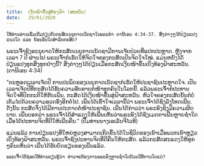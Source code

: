 ```yaml
---
title:  ເງີຍໜ້າຂຶ້ນສູ່ທ້ອງຟ້າ (ສະຫວັນ)
date:   29/01/2020
---
```


`ໃຫ້ທ່ານອ່ານເພີ່ມເຕີມກ່ຽວກັບກະສັດເນບູກາດເນັດຊາໃນພຣະທຳ ດານີເອນ 4:34-37. ສິ່ງຕ່າງໆໄດ້ປ່ຽນແປງແນວໃດ ແລະ ຍ້ອນອັນໃດສຳລັບກະສັດ?`

ພຣະເຈົ້າຊົງອະນຸຍາດໃຫ້ກະສັດເນບູກາດເນັດຊາມີການເຈັບປ່ວຍທີ່ແປກປະຫຼາດ. ຫຼັງຈາກເວລາ 7 ປີ ຜ່ານໄປ ພຣະເຈົ້າກໍເຮັດໃຫ້ຈິດໃຈຂອງກະສັດເປັນຈິດໃຈໃໝ່. ແມ່ນຫຍັງໄດ້ປ່ຽນແປງທຸກສິ່ງທຸກຢ່າງນີ້? ສິ່ງຕ່າງໆໄດ້ປ່ຽນເມື່ອກະສັດເງີຍໜ້າຂຶ້ນເບິ່ງທ້ອງຟ້າສະຫວັນ. (ດານີເອນ 4:34)

"ຕະຫຼອດເວລາເຈັດປີ ການປະພຶດຂອງເນບູກາດເນັດຊາກໍເຮັດໃຫ້ປະຊາຊົນປະຫຼາດໃຈ. ເປັນເວລາເຈັດປີທີ່ກະສັດໄດ້ຮັບຄວາມອັບອາຍຕໍ່ໜ້າທຸກຄົນໃນໂລກນີ້. ແລ້ວພຣະເຈົ້າກໍປະທານຈິດໃຈທີ່ປົກກະຕິໃຫ້ກັບເພິ່ນ. ກະສັດໄດ້ເງີຍໜ້າຂຶ້ນສູ່ຟ້າສະຫວັນ. ຫົວໃຈຂອງກະສັດນັ້ນກໍບໍ່ເຕັມໄປດ້ວຍຄວາມອວດອົ່ງອີກຕໍ່ໄປ. ເພິ່ນໄດ້ເຂົ້າໃຈເວລານີ້ວ່າ ພຣະເຈົ້າໄດ້ຊົງລົງໂທດເພີ່ນ. ດັ່ງນັ້ນ ກະສັດຈຶ່ງໄດ້ມີການປະກາດຕໍ່ໜ້າປະຊາຊົນ. ເພີ່ນໄດ້ກ່າວວ່າ ພຣະອົງຊົງມີຄວາມຜິດບາບ. ເພີ່ນບອກວ່າ ພຣະເຈົ້າໄດ້ສຳແດງໃຫ້ເພີ່ນເຫັນວ່າພຣະອົງໄດ້ຊົງເມດຕາເພີ່ນຫຼາຍຊ່ຳໃດ ເມື່ອໄດ້ປະທານຈິດທີ່ດີໃຫ້ເພີ່ນຄືນ." (ປື້ມທ່ານນາງເອເລັນຈີໄວທ໌)

ແມ່ນແລ້ວ ການປ່ຽນແປງທີ່ໃຫຍ່ຫຼວງສາມາດເກີດຂຶ້ນໄດ້ໃນຊີວິດຂອງເຮົາເມື່ອພວກເຮົາຫຼຽວເບິ່ງທ້ອງຟ້າສະຫວັນ. ພຣະເຈົ້າຊົງປະທານຈິດທີ່ດີຄືນໃຫ້ກະສັດ. ແລ້ວກະສັດສະແດງໃຫ້ທຸກໆຄົນເຫັນວ່າ ເພີ່ນໄດ້ຮັບບົດຮຽນຂອງເພີ່ນແລ້ວ.

`ພຣະເຈົ້າໄດ້ຊ່ອຍໃຫ້ທ່ານຮຽນຮູ້ວ່າ ທ່ານຈະຕ້ອງການພຣະອົງຫຼາຍຊ່ຳໃດດ້ວຍວິທີການໃດແດ່?`